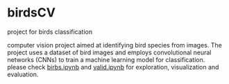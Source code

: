 # birdsCV
project for birds classification

computer vision project aimed at identifying bird species from images. The project uses a dataset of bird images and employs convolutional neural networks (CNNs) to train a machine learning model for classification.  
please check [birbs.ipynb](https://github.com/ReneDussault/birdsCV/blob/main/birbs.ipynb) and [valid.ipynb](https://github.com/ReneDussault/birdsCV/blob/main/valid.ipynb) for exploration, visualization and evaluation.
